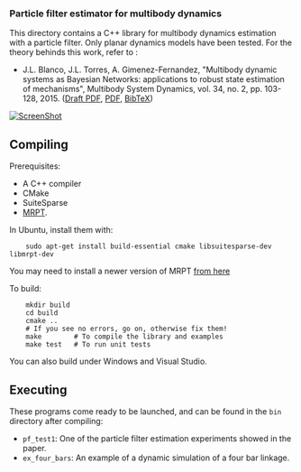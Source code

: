 ### Particle filter estimator for multibody dynamics ###
This directory contains a C++ library for multibody dynamics estimation with 
a particle filter. Only planar dynamics models have been tested. 
For the theory behinds this work, refer to : 
  * J.L. Blanco, J.L. Torres, A. Gimenez-Fernandez, "Multibody dynamic systems as Bayesian Networks: applications to robust state estimation of mechanisms", Multibody System Dynamics, vol. 34, no. 2, pp. 103-128, 2015.  ([Draft PDF](http://ingmec.ual.es/~jlblanco/papers/blanco2015mds_bayesian_networks_DRAFT.pdf), [PDF](http://dx.doi.org/10.1007/s11044-014-9440-9),  [BibTeX](http://ingmec.ual.es/aigaion2/index.php/export/publication/312/bibtex))

[![ScreenShot](https://raw.githubusercontent.com/MBDS/mbde-particle-filter/master/mbde-pf-screenshot.jpg)](https://www.youtube.com/watch?v=7Zru0oiz36g)

Compiling 
------------
Prerequisites: 
  * A C++ compiler
  * CMake
  * SuiteSparse
  * [MRPT](http://www.mrpt.org).

In Ubuntu, install them with: 

        sudo apt-get install build-essential cmake libsuitesparse-dev libmrpt-dev

You may need to install a newer version of MRPT [from here](http://www.mrpt.org/MRPT_in_GNU/Linux_repositories)

To build: 

        mkdir build
        cd build 
        cmake ..  
        # If you see no errors, go on, otherwise fix them!
        make        # To compile the library and examples
        make test   # To run unit tests

You can also build under Windows and Visual Studio.

Executing
------------
These programs come ready to be launched, and can be found in the `bin` 
directory after compiling:

  * `pf_test1`: One of the particle filter estimation experiments showed in the paper.
  * `ex_four_bars`: An example of a dynamic simulation of a four bar linkage. 

